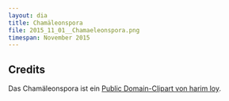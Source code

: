 ```yaml
---
layout: dia
title: Chamäleonspora
file: 2015_11_01__Chamaeleonspora.png
timespan: November 2015
---
```


## Credits

Das Chamäleonspora ist ein [Public Domain-Clipart von harim loy](https://openclipart.org/detail/149071/camaleon-chameleon).
